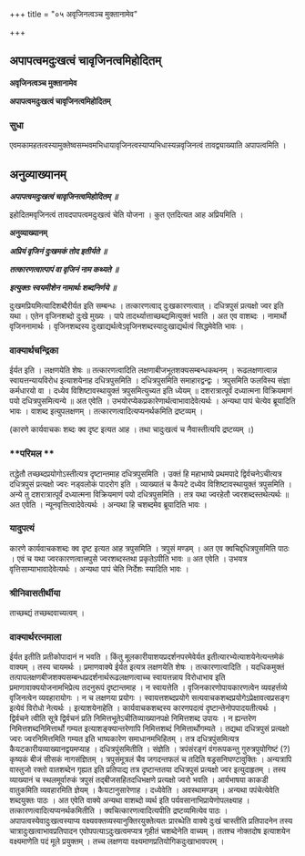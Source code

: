 +++
title = "०५ अवृजिनत्वञ्च मुक्तानामेव"

+++


## अपापत्वमदुःखत्वं चावृजिनत्वमिहोदितम्

**अवृजिनत्वञ्च मुक्तानामेव**

**अपापत्वमदुःखत्वं चावृजिनत्वमिहोदितम्**

### **सुधा**

एवमकामहतत्वस्यामुक्तेष्वसम्भवमभिधायावृजिनत्वस्याप्यभिधास्यन्नवृजिनत्वं तावद्व्याख्याति अपापत्वमिति ।

## **अनुव्याख्यानम्**

***अपापत्वमदुःखत्वं चावृजिनत्वमिहोदितम् ॥***

इहोदितमवृजिनत्वं तावदपापत्वमदुःखत्वं चेति योजना । कुत एतदित्यत आह अप्रियमिति ।

**अनुव्याख्यानम्**

***अप्रियं वृजिनं दुःखमकं तोद इतीर्यते ॥***

***तत्कारणत्वात्पापं वा वृजिनं नाम कथ्यते ॥***

***इत्युक्तः स्वयमीशेन नामार्थः शब्दनिर्णये ॥***

दुःखमप्रियमित्यादिशब्दैरीर्यत इति सम्बन्धः । तत्कारणत्वाद् दुःखकारणत्वात् । दधित्रपुसं प्रत्यक्षो ज्वर इति यथा । एतेन वृजिनशब्दो दुःखे मुख्यः । पापे तादर्थ्यात्ताच्छब्द्यमित्युक्तं भवति । अत एव वाशब्दः । नामार्थो वृजिननामार्थः । वृजिनशब्दस्य दुःखाद्यर्थत्वेऽवृजिनशब्दस्यादुःखाद्यर्थत्वं सिद्धमेवेति भावः ।

### **वाक्यार्थचन्द्रिका**

ईर्यत इति । लक्षणयेति शेषः ॥ तत्कारणत्वादिति लक्षणाबीजभूतशक्यसम्बन्धकथनम् । रूढलक्षणात्वान्न स्वायत्तन्यायविरोध इत्याशयेनाह दधित्रपुसमिति । दधित्रपुसमिति समाहारद्वन्द्वः । त्रपुसमिति फलविस्य संज्ञा कर्मधारयो वा । दध्येव विशिष्टावस्थायुक्तं त्रपुसमित्युच्यत इति ध्येयम् ॥ दशरात्रात्पूर्वं दध्यात्मना विक्रियमाणं पयो दधित्रपुसमित्यन्ये ॥ अत एवेति । उभयोरप्येकप्रकारेणार्थत्वाभावादेवेत्यर्थः । अन्यथा पापं चेत्येव ब्रूयादिति भावः । वाशब्द इत्युपलक्षणम् । तत्कारणत्वादित्यप्यनर्थकमिति द्रष्टव्यम् ।

(कारणे कार्यवाचकः शब्दः क्व दृष्ट इत्यत आह । तथा चादुःखत्वं च नैवास्तीत्यपि द्रष्टव्यम् ।)

### **परिमल **

तद्धेतौ तच्छब्दप्रयोगोऽस्तीत्यत्र दृष्टान्तमाह दधित्रपुसमिति । उक्तं हि महाभाष्ये प्रथमपादे द्विर्वचनेऽचीत्यत्र दधित्रपुसं प्रत्यक्षो ज्वरः नड्वलोकं पादरोग इति । व्याख्यातं च कैयटे दध्येव विशिष्टावस्थायुक्तं त्रपुसमिति । अन्ये तु दशरात्रात्पूर्वं दध्यात्मना विक्रियमाणं पयो दधित्रपुसमिति । तत्र यथा ज्वरहेतौ ज्वरशब्दस्तथेत्यर्थः ॥ अत एवेति । न्यूनवृत्तित्वादेवेत्यर्थः । अन्यथा हि चशब्दमेव ब्रूयादिति भावः ।

### **यादुपत्यं**

कारणे कार्यवाचकशब्दः क्व दृष्ट इत्यत आह त्रपुसमिति । त्रपुसं मण्डम् । अत एव क्वचिद्दधित्रपुसमिति पाठः । एवं च यथा ज्वरकारणत्वात्त्रपुसे ज्वरशब्दस्तथा प्रकृतेऽपीति भावः ॥ अत एवेति । उभयत्र वृत्तिसाम्याभावादेवेत्यर्थः । अन्यथा पापं चेति निर्देशः स्यादिति भावः ।

### **श्रीनिवासतीर्थीया**

ताच्छब्द्यं तच्छब्दवाच्यत्वम् ।

### **वाक्यार्थरत्नमाला**

ईर्यत इतीति प्रतीकोपादानं न भवति । किंतु मूलकारीयाशयप्रदर्शनपरमेवेर्यत इतीत्यारभ्येत्याशयेनेत्यन्तमेकं वाक्यम् । तस्य चायमर्थः । प्रमाणवाक्ये ईर्यत इत्यत्र लक्षणयेति शेषः । तत्कारणात्वादिति । यदधिकमुक्तं तत्पापलक्षणबीजशक्यसम्बन्धप्रदर्शनार्थरूढलक्षणत्वाच्च स्वायत्तन्नाय विरोधाभाव इति प्रमाणावाक्ययोजनामभिप्रेत्य तदनुरूपं दृष्टान्तमाह । न स्वायत्तेति । वृजिनकारणोपायकारणत्वेन व्यवहर्त्तव्ये वृजिनत्वेन व्यवहारायोगः । न च लक्षणया प्रयोगः । स्वायत्तशब्दप्रयोगे सत्यवाचकशब्दप्रयोगेऽप्रेक्षावत्वप्रसङ्ग इत्येवं विरोधो नेत्यर्थः । इत्याशयेनाहेति । कार्यवाचकशब्दस्य कारणपदत्वं दृष्टान्तेनोपपादयतीत्यर्थः । द्विर्वचने त्वीति सूत्रे द्विर्वचनं प्रति निमित्तभूतेऽचीतिव्याख्यानपक्षे निमित्तशब्द उपायः । न ह्यन्तरेण निमित्तशब्दनिमित्तार्थो गम्यत इत्याशङ्क्यान्तरेणापि निमित्तशब्दं निमित्तार्थोगम्यते । तद्यथा दधित्रपुसं प्रत्यक्षो ज्वरः ज्वरनिमित्तमिति गम्यत इति भाष्यकारेण समाधानमभिहितम् । तत्र दधित्रपुंसमित्यत्र कैयटकारीयव्याख्यानद्वयमप्याह । दधित्रपुंसमितीति । संज्ञेति । त्रपंसंरङ्गं वंगरूपकन्तु गुरुत्रपुयोगिष्टं (?) कृष्यकं बीजं सीसकं नागसंज्ञितम् । त्रपुसंमूत्रलं चैव जगदन्तफलं च तदिति षड्रसनिघण्टावुक्तिः । अन्यत्रापि वास्तुजो रक्तो वातशब्देन गृह्यत इति प्रतिपाद्य तत्र दृष्टान्ततया दधित्रपुसं प्रत्यक्षो ज्वर इत्युदाहृतम् । तस्य व्याख्यानं च स्थलमूर्वारुकं त्रपुसं तद्बीजसहितदधिभक्षणे प्रत्यक्षो ज्वरो भवति । आर्यभाषया काकडी वातुकमिति व्यवहारमिति ज्ञेयम् । कैयटानुसारेणाह । दध्येवेति । अवस्थामण्डम् । अन्यथा पपंचेत्येवेति शब्दयुक्तः पाठः । अत एवेति वाक्ये अन्यथा वाशब्दो व्यर्थ इति पर्यवसानाभिप्रायेणोपलक्ष्याह । तत्कारणत्वादित्यप्यनर्थकमितीति । क्वचित्कारणत्वादित्यपीति द्रष्टव्यमित्येव पाठः । अपापत्वस्येवादुःखत्वस्याप्य वक्ष्यवक्तव्यस्यानुक्तिरयुक्तेत्यतः प्रारब्धेति वाक्ये दुःखं चास्तीति प्रतिपादनेन तस्य चात्रादुःखत्वाभावप्रतिपादन एवोपपत्याऽदुःखत्वमप्यत्र गृहीतं चशब्देनेति वाच्यम् । ततश्च नोक्तदोष इत्याशयेन वक्ष्यमाणेति पदं मूले प्रयुक्तम् । तच्च लक्षणया वक्ष्यमाणप्रतियोगिकदुःखाभावपरम् ।

